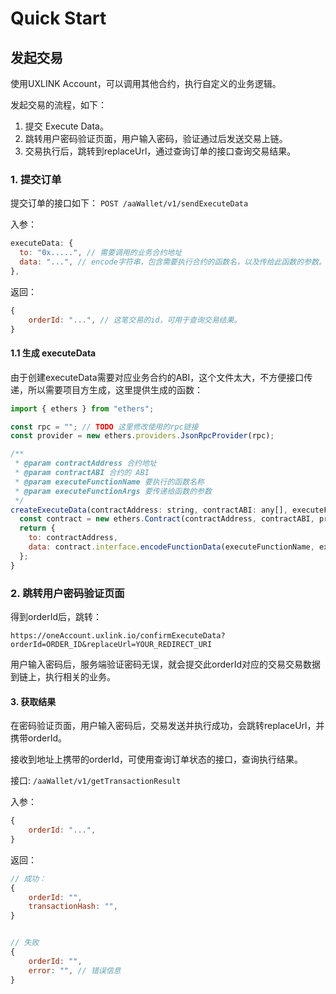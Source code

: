 # Quick Start

## 发起交易
使用UXLINK Account，可以调用其他合约，执行自定义的业务逻辑。

发起交易的流程，如下：
1. 提交 Execute Data。
2. 跳转用户密码验证页面，用户输入密码，验证通过后发送交易上链。
3. 交易执行后，跳转到replaceUrl，通过查询订单的接口查询交易结果。

### 1. 提交订单
提交订单的接口如下：
`POST /aaWallet/v1/sendExecuteData`

入参：
```js
executeData: {
  to: "0x.....", // 需要调用的业务合约地址
  data: "...", // encode字符串，包含需要执行合约的函数名，以及传给此函数的参数。下面会给出创建executeData的方法。
},
```

返回：
```js
{
    orderId: "...", // 这笔交易的id，可用于查询交易结果。
}
```

#### 1.1 生成 executeData
由于创建executeData需要对应业务合约的ABI，这个文件太大，不方便接口传递，所以需要项目方生成，这里提供生成的函数：

```js
import { ethers } from "ethers";

const rpc = ""; // TODO 这里修改使用的rpc链接
const provider = new ethers.providers.JsonRpcProvider(rpc);

/**
 * @param contractAddress 合约地址
 * @param contractABI 合约的 ABI
 * @param executeFunctionName 要执行的函数名称
 * @param executeFunctionArgs 要传递给函数的参数
 */
createExecuteData(contractAddress: string, contractABI: any[], executeFunctionName: string, executeFunctionArgs: any[]) {
  const contract = new ethers.Contract(contractAddress, contractABI, provider);
  return {
    to: contractAddress,
    data: contract.interface.encodeFunctionData(executeFunctionName, executeFunctionArgs),
  };
}
```


### 2. 跳转用户密码验证页面
得到orderId后，跳转：
```
https://oneAccount.uxlink.io/confirmExecuteData?orderId=ORDER_ID&replaceUrl=YOUR_REDIRECT_URI
```
用户输入密码后，服务端验证密码无误，就会提交此orderId对应的交易交易数据到链上，执行相关的业务。

#### 3. 获取结果
在密码验证页面，用户输入密码后，交易发送并执行成功，会跳转replaceUrl，并携带orderId。

接收到地址上携带的orderId，可使用查询订单状态的接口，查询执行结果。

接口: `/aaWallet/v1/getTransactionResult`

入参： 
```js
{
    orderId: "...",
}
```

返回：
```js
// 成功：
{
    orderId: "",
    transactionHash: "",
}


// 失败
{
    orderId: "",
    error: "", // 错误信息
}
```

